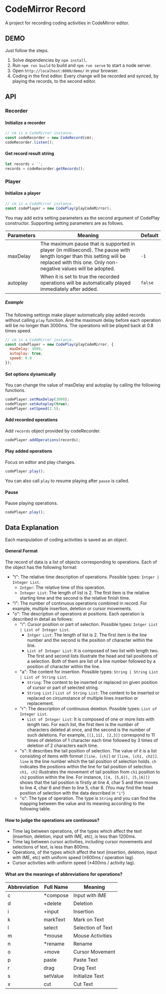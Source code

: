 # CodeMirror Record

A project for recording coding activities in CodeMirror editor.

## DEMO

Just follow the steps.

1. Solve dependencies by `npm install`.
2. Run `npm run build` to build and `npm run serve` to start a node server.
3. Open `http://localhost:8080/demo/` in your browser.
4. Coding in the first editor. Every change will be recorded and synced, by playing the records, to the second editor.

## API

### Recorder

#### Initialize a recorder

```javascript
// cm is a CodeMirror instance.
const codeRecorder = new CodeRecord(cm);
codeRecorder.listen();
```

#### Get record result string

```js
let records = '';
records = codeRecorder.getRecords();
```

### Player

#### Initialize a player

```javascript
// cm is a CodeMirror instance.
const codePlayer = new CodePlay(playCodeMirror);
```

You may add extra setting parameters as the second argument of CodePlay constructor. Supporting setting parameters are as follows.

| Parameters | Meaning | Default |
| --- | --- | --- |
| maxDelay | The maximum pause that is supported in player (in millisecond). The pause with length longer than this setting will be replaced with this one. Only non-negative values will be adopted. | `-1` |
| autoplay | When it is set to true the recorded operations will be automatically played immediately after added. | `false` |

##### Example

The following settings make player automatically play added records without calling `play` function. And the maximum delay before each operation will be no longer than 3000ms. The operations will be played back at 0.8 times speed.

```javascript
// cm is a CodeMirror instance.
const codePlayer = new CodePlay(playCodeMirror, {
  maxDelay: 3000,
  autoplay: true,
  speed: 0.8
});
```

#### Set options dynamically

You can change the value of maxDelay and autoplay by calling the following functions.

```javascript
codePlayer.setMaxDelay(3000);
codePlayer.setAutoplay(true);
codePlayer.setSpeed(2.5);
```

#### Add recorded operations

Add `records` object provided by codeRecorder.

```javascript
codePlayer.addOperations(records);
```


#### Play added operations

Focus on editor and play changes.

```javascript
codePlayer.play();
```

You can also call `play` to resume playing after `pause` is called.

#### Pause

Pause playing operations.

```javascript
codePlayer.play();
```

## Data Explanation

Each manipulation of coding activities is saved as an object.

#### General Format

The record of data is a list of objects corresponding to operations. Each of the object has the following format:

- "t": The relative time description of operations. Possible types: `Intger | Integer List`.
  - `Intger`: The relative time of this operation.
  - `Integer List`: The length of list is 2. The first item is the relative starting time and the second is the relative finish time.
- "l": The number of continuous operations combined in record. For example, multiple insertion, deletion or cursor movements.
- "o": The description of operations at positions. Each operation is described in detail as follows:
  - "i": Cursor position or part of selection. Possible types: `Intger List | List of Integer List`.
    - `Intger List`: The length of list is 2. The first item is the line number and the second is the position of character within the line.
    - `List of Integer List`: It is composed of two list with length two. The first and second lists illustrate the head and tail positions of a selection. Both of them are list of a line number followed by a position of character within the line.
  - "a": The content for insertion. Possible types: `String | String List | List of String List`.
    - `String`: The content to be inserted or replaced on given position of cursor or part of selected string.
    - `String List` / `List of String List`: The content to be inserted or replaced on circumstance of multiple lines insertion or replacement.
  - "r": The description of continuous deletion. Possible types: `List of Integer List`.
    - `List of Integer List`: It is composed of one or more lists with length two. For each list, the first item is the number of characters deleted at once, and the second is the number of such deletions. For example, `[[1,11], [2,3]]` correspond to 11 times of deletion of 1 character each time followed by 3 times of deletion of 2 characters each time.
  - "s": It describes the tail position of selection. The value of it is a list consisting of items with format `[line, [ch]]` or `[line, [ch1, ch2]]`. `line` is the line number which the tail position of selection holds. `ch` indicates the positions within the line for tail position of selection. `ch1, ch2` illustrates the movement of tail position from `ch1` position to `ch2` position within the line. For instance, `[[4, [5,6]], [5,[6]]]` shows that the tail position is firstly at line 4, char 5 and then moves to line 4, char 6 and then to line 5, char 6. (You may find the head position of selection with the data described in `"i"`)
  - "o": The type of operation. The type is `String` and you can find the mapping between the value and its meaning according to the following table.

#### How to judge the operations are continuous?

- Time lag between operations, of the types which affect the text (insertion, deletion, input with IME, etc), is less than 1200ms.
- Time lag between cursor activities, including cursor movements and selections of
text, is less than 800ms.
- Operations, of the types which affect the text (insertion, deletion, input with IME, etc) with uniform speed (±600ms / operation lag).
- Cursor activities with uniform speed (±400ms / activity lag).

#### What are the meanings of abbreviations for operations?

| Abbreviation | Full Name | Meaning |
| --- | --- | --- |
| c | *compose | Input with IME |
| d | +delete | Deletion |
| i | +input | Insertion |
| k | markText | Mark on Text |
| l | select | Selection of Text |
| m | *mouse | Mouse Activities |
| n | *rename | Rename |
| o | +move | Cursor Movement |
| p | paste | Paste Text |
| r | drag | Drag Text |
| s | setValue | Initialize Text |
| x | cut | Cut Text |
